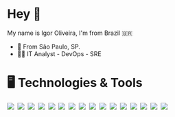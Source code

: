 # Hey 👋

My name is Igor Oliveira, I'm from Brazil 🇧🇷 


- 📍 From São Paulo, SP.
- 👨‍💻 IT Analyst - DevOps - SRE
  
<p align="center">
<h1>🖥️ Technologies & Tools</h1>
</p>

<p>
  <img src="https://img.shields.io/badge/Cloud-Amazon%20Web%20Services-informational?style=flat&logo=amazon-aws&logoColor=white&color=232F3E"/>&nbsp;
  <img src="https://img.shields.io/badge/Container-Docker-informational?style=flat&logo=docker&logoColor=white&color=2496ED"/>&nbsp;
  <img src="https://img.shields.io/badge/Orchestration-Kubernetes-informational?style=flat&logo=kubernetes&logoColor=white&color=326CE5"/>&nbsp;
  <img src="https://img.shields.io/badge/IaC-Terraform-informational?style=flat&logo=terraform&logoColor=white&color=7B42BC"/>&nbsp;
  <img src="https://img.shields.io/badge/Project-Jira-informational?style=flat&logo=jira&logoColor=white&color=0052CC"/>&nbsp;
  <img src="https://img.shields.io/badge/OS-Linux-informational?style=flat&logo=linux&logoColor=black&color=FCC624"/>&nbsp;
  <img src="https://img.shields.io/badge/Monitoring-Dynatrace-informational?style=flat&logo=dynatrace&logoColor=white&color=1496FF"/>&nbsp;
  <img src="https://img.shields.io/badge/Monitoring-Datadog-informational?style=flat&logo=datadog&logoColor=white&color=632CA6"/>&nbsp;
  <img src="https://img.shields.io/badge/Monitoring-Zabbix-informational?style=flat&logo=zabbix&logoColor=white&color=CC0000"/>&nbsp;
  <img src="https://img.shields.io/badge/Visualization-Grafana-informational?style=flat&logo=grafana&logoColor=white&color=F46800"/>&nbsp;
  <img src="https://img.shields.io/badge/Logs-ELK-informational?style=flat&logo=elastic&logoColor=white&color=005571"/>&nbsp;
  <img src="https://img.shields.io/badge/Automation-Ansible-informational?style=flat&logo=ansible&logoColor=white&color=EE0000"/>&nbsp;
  <img src="https://img.shields.io/badge/Tool-ServiceNow-informational?style=flat&logo=servicenow&logoColor=white&color=93C90F"/>&nbsp;
  <img src="https://img.shields.io/badge/Messaging-RabbitMQ-informational?style=flat&logo=rabbitmq&logoColor=white&color=FF6600"/>&nbsp;
  <img src="https://img.shields.io/badge/Code-Java-informational?style=flat&logo=java&logoColor=white&color=007396"/>&nbsp;
  <img src="https://img.shields.io/badge/Code-Python-informational?style=flat&logo=python&logoColor=white&color=3776AB"/>
</p>
